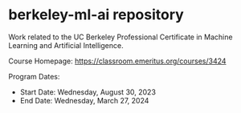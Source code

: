 # berkeley-ml-ai repository

Work related to the UC Berkeley Professional Certificate in Machine Learning and Artificial Intelligence.

Course Homepage: https://classroom.emeritus.org/courses/3424

Program Dates:
* Start Date: Wednesday, August 30, 2023
* End Date:   Wednesday, March 27, 2024
